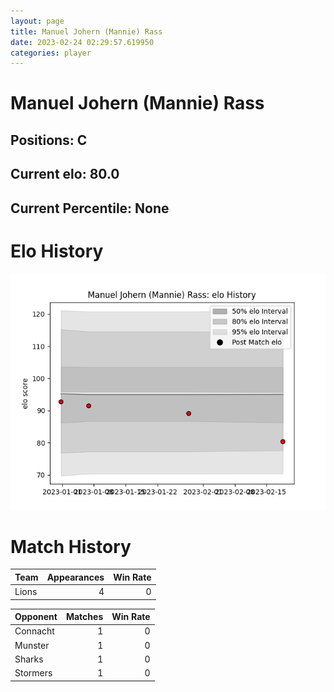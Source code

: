 ```yaml
---  
layout: page  
title: Manuel Johern (Mannie) Rass  
date: 2023-02-24 02:29:57.619950  
categories: player  
---
```

# Manuel Johern (Mannie) Rass

## Positions: C

## Current elo: 80.0

## Current Percentile: None

# Elo History


![elo history](history_ManuelJohern(Mannie)Rass.png)
# Match History


| Team   |   Appearances |   Win Rate |
|:-------|--------------:|-----------:|
| Lions  |             4 |          0 |

| Opponent   |   Matches |   Win Rate |
|:-----------|----------:|-----------:|
| Connacht   |         1 |          0 |
| Munster    |         1 |          0 |
| Sharks     |         1 |          0 |
| Stormers   |         1 |          0 |